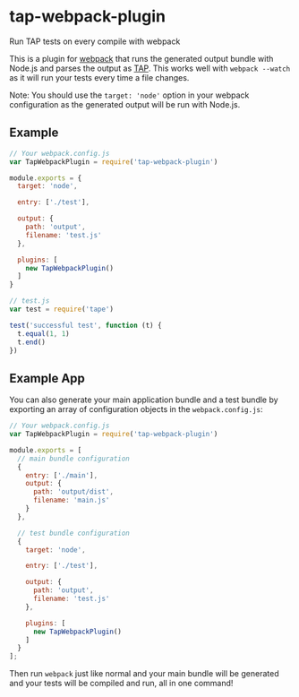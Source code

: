 # tap-webpack-plugin

Run TAP tests on every compile with webpack

This is a plugin for [webpack](https://webpack.github.io/) that runs the
generated output bundle with Node.js and parses the output as
[TAP](https://testanything.org/). This works well with `webpack --watch` as it
will run your tests every time a file changes.

Note: You should use the `target: 'node'` option in your webpack configuration
as the generated output will be run with Node.js.

## Example

```js
// Your webpack.config.js
var TapWebpackPlugin = require('tap-webpack-plugin')

module.exports = {
  target: 'node',

  entry: ['./test'],

  output: {
    path: 'output',
    filename: 'test.js'
  },

  plugins: [
    new TapWebpackPlugin()
  ]
}
```

```js
// test.js
var test = require('tape')

test('successful test', function (t) {
  t.equal(1, 1)
  t.end()
})
```

## Example App

You can also generate your main application bundle and a test bundle by
exporting an array of configuration objects in the `webpack.config.js`:

```js
// Your webpack.config.js
var TapWebpackPlugin = require('tap-webpack-plugin')

module.exports = [
  // main bundle configuration
  {
    entry: ['./main'],
    output: {
      path: 'output/dist',
      filename: 'main.js'
    }
  },

  // test bundle configuration
  {
    target: 'node',

    entry: ['./test'],

    output: {
      path: 'output',
      filename: 'test.js'
    },

    plugins: [
      new TapWebpackPlugin()
    ]
  }
];
```

Then run `webpack` just like normal and your main bundle will be generated and
your tests will be compiled and run, all in one command!
